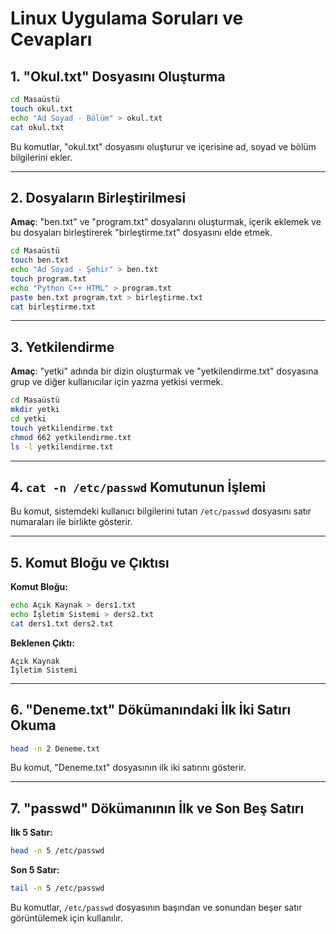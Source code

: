 # Linux Uygulama Soruları ve Cevapları

## 1. "Okul.txt" Dosyasını Oluşturma
```bash
cd Masaüstü
touch okul.txt
echo "Ad Soyad - Bölüm" > okul.txt
cat okul.txt
```
Bu komutlar, "okul.txt" dosyasını oluşturur ve içerisine ad, soyad ve bölüm bilgilerini ekler.

---

## 2. Dosyaların Birleştirilmesi
**Amaç**: "ben.txt" ve "program.txt" dosyalarını oluşturmak, içerik eklemek ve bu dosyaları birleştirerek "birleştirme.txt" dosyasını elde etmek.
```bash
cd Masaüstü
touch ben.txt
echo "Ad Soyad - Şehir" > ben.txt
touch program.txt
echo "Python C++ HTML" > program.txt
paste ben.txt program.txt > birleştirme.txt
cat birleştirme.txt
```

---

## 3. Yetkilendirme
**Amaç**: "yetki" adında bir dizin oluşturmak ve "yetkilendirme.txt" dosyasına grup ve diğer kullanıcılar için yazma yetkisi vermek.
```bash
cd Masaüstü
mkdir yetki
cd yetki
touch yetkilendirme.txt
chmod 662 yetkilendirme.txt
ls -l yetkilendirme.txt
```

---

## 4. `cat -n /etc/passwd` Komutunun İşlemi
Bu komut, sistemdeki kullanıcı bilgilerini tutan `/etc/passwd` dosyasını satır numaraları ile birlikte gösterir.

---

## 5. Komut Bloğu ve Çıktısı
**Komut Bloğu:**
```bash
echo Açık Kaynak > ders1.txt
echo İşletim Sistemi > ders2.txt
cat ders1.txt ders2.txt
```
**Beklenen Çıktı:**
```
Açık Kaynak
İşletim Sistemi
```

---

## 6. "Deneme.txt" Dökümanındaki İlk İki Satırı Okuma
```bash
head -n 2 Deneme.txt
```
Bu komut, "Deneme.txt" dosyasının ilk iki satırını gösterir.

---

## 7. "passwd" Dökümanının İlk ve Son Beş Satırı
**İlk 5 Satır:**
```bash
head -n 5 /etc/passwd
```
**Son 5 Satır:**
```bash
tail -n 5 /etc/passwd
```
Bu komutlar, `/etc/passwd` dosyasının başından ve sonundan beşer satır görüntülemek için kullanılır.

